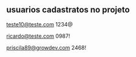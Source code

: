 ## usuarios cadastratos no projeto

teste10@teste.com
1234@

ricardo@teste.com
0987!

priscila89@growdev.com
2468!

